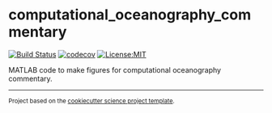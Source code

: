computational_oceanography_commentary
==============================
[![Build Status](https://travis-ci.com/hainegroup/computational_oceanography_commentary.svg?branch=master)](https://travis-ci.com/hainegroup/computational_oceanography_commentary)
[![codecov](https://codecov.io/gh/hainegroup/computational_oceanography_commentary/branch/master/graph/badge.svg)](https://codecov.io/gh/hainegroup/computational_oceanography_commentary)
[![License:MIT](https://img.shields.io/badge/License-MIT-lightgray.svg?style=flt-square)](https://opensource.org/licenses/MIT)

MATLAB code to make figures for computational oceanography commentary.

--------

<p><small>Project based on the <a target="_blank" href="https://github.com/jbusecke/cookiecutter-science-project">cookiecutter science project template</a>.</small></p>
